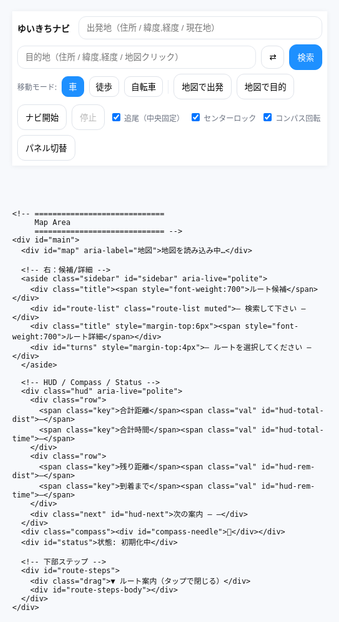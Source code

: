 <!doctype html>
<html lang="ja">
<head>
  <meta charset="utf-8" />
  <meta name="viewport" content="width=device-width,initial-scale=1,viewport-fit=cover" />
  <title>ゆいきちナビ — 超超完全版（ALL-IN, Center-Lock）</title>

  <!-- Leaflet CSS -->
  <link rel="stylesheet" href="https://unpkg.com/leaflet@1.9.4/dist/leaflet.css" />

  <style>
    /* =============================
       1) Theme / Base
       ============================= */
    :root{
      --accent:#1e90ff;
      --bg:#f7f9fc;
      --ink:#111;
      --card:#fff;
      --muted:#6b7280;
      --ok:#2ecc71;
      --warn:#ff9800;
      --danger:#e53935;
    }
    html,body{
      height:100%;
      margin:0;
      background:var(--bg);
      color:var(--ink);
      font-family: system-ui,-apple-system,Segoe UI,Roboto,"Noto Sans JP",sans-serif;
      -webkit-font-smoothing:antialiased;
      -moz-osx-font-smoothing:grayscale;
    }
    #app{
      height:100%;
      display:flex;
      flex-direction:column;
    }

    /* =============================
       2) Top Toolbar (outside the map)
       ============================= */
    header.toolbar{
      background:var(--card);
      box-shadow:0 1px 8px rgba(0,0,0,.06);
      padding:8px;
      position:relative;
      z-index:1000;
    }
    .bar{
      display:flex;
      gap:8px;
      align-items:center;
      flex-wrap:wrap;
    }
    .brand{ font-weight:800; margin-right:6px }
    .ipt{
      padding:10px 12px;
      border:1px solid #e4e8ee;
      border-radius:12px;
      min-width:220px;
      flex:1 1 260px;
      background:#fff;
    }
    .btn{
      padding:10px 12px;
      border:1px solid #dfe3ea;
      border-radius:12px;
      background:#fff;
      cursor:pointer;
      user-select:none;
    }
    .btn.primary{ background:var(--accent); border-color:var(--accent); color:#fff }
    .btn.ghost{ background:transparent }
    .mode-btn{
      padding:6px 10px; border-radius:10px; border:1px solid #dfe3ea; background:#fff; cursor:pointer;
    }
    .mode-btn.active{ background:var(--accent); color:#fff; border-color:var(--accent) }
    .muted{ font-size:12px; color:var(--muted) }
    .collapse{ display:none }
    .divider{ width:1px; height:22px; background:#e9eef3; }

    /* =============================
       3) Map / Sidebar / HUD
       ============================= */
    #main{ position:relative; flex:1; min-height:460px; }
    #map{ position:absolute; inset:0; overflow:hidden; background:#eaeaea; }

    /* 右の候補/詳細（トグル可能） */
    .sidebar{
      position:absolute; right:12px; top:12px; z-index:1400;
      background:#fff; padding:10px; border-radius:14px;
      box-shadow:0 12px 30px rgba(0,0,0,0.12);
      width:360px; max-height:72vh; overflow:auto;
    }
    .sidebar.hidden{ display:none }
    .sidebar .title{
      display:flex; justify-content:space-between; align-items:center; margin-bottom:6px;
    }
    .route-item{
      padding:8px; border-radius:10px; border:1px solid #eee; margin-bottom:6px; cursor:pointer;
    }
    .route-item.selected{ background:var(--accent); color:#fff; border-color:var(--accent); font-weight:700 }
    .turn-step{ padding:6px; border-bottom:1px dashed #eee; }

    /* HUD（小型） */
    .hud{
      position:absolute; left:12px; bottom:12px; z-index:1500;
      background:rgba(255,255,255,0.92); padding:6px 8px; border-radius:10px;
      box-shadow:0 8px 20px rgba(0,0,0,.12);
      max-width:70vw;
    }
    .hud .row{ display:flex; gap:8px; align-items:baseline; flex-wrap:wrap }
    .hud .key{ font-size:11px; color:#666 }
    .hud .val{ font-weight:700; font-size:12px }
    .hud .next{ font-size:11px; color:#444; margin-top:2px }

    /* コンパス */
    .compass{
      position:absolute; right:12px; bottom:12px; z-index:1500;
      background:rgba(255,255,255,0.95); padding:6px;
      border-radius:50%; width:40px; height:40px; display:grid; place-items:center;
      box-shadow:0 6px 18px rgba(0,0,0,0.12);
      will-change: transform;
    }
    .compass > div{ transform-origin:center center }

    /* 状態表示 */
    #status{
      position:absolute; left:12px; top:12px; z-index:1500;
      background:rgba(255,255,255,0.95); padding:6px 8px; border-radius:10px;
      box-shadow:0 6px 18px rgba(0,0,0,0.12); font-size:12px
    }

    /* 下部ステップ（ボトムシート） */
    #route-steps{
      position:absolute; left:0; right:0; bottom:0; z-index:1401;
      background:rgba(255,255,255,0.96); border-top:1px solid #eee;
      max-height:42%; overflow:auto; padding:10px; display:none;
      backdrop-filter:saturate(1.2) blur(2px);
    }
    #route-steps .drag{ font-size:12px; color:#666; text-align:center; margin-bottom:4px }

    /* 現在地マーカー（進行方向矢印つき） */
    .marker-heading{
      position:relative;
      width:22px; height:22px; border-radius:50%;
      background:#1e90ff; border:2px solid #fff;
      box-shadow:0 0 0 2px rgba(30,144,255,.25);
      transform-origin:center center;
      will-change: transform;
    }
    .marker-heading::after{
      content:"";
      position:absolute;
      left:5px; top:-8px;
      width:0; height:0;
      border-left:6px solid transparent;
      border-right:6px solid transparent;
      border-bottom:10px solid #1e90ff;
      transform-origin:center;
    }

    /* Leaflet zoom buttons bigger on mobile */
    .leaflet-control-zoom{ transform-origin:top left }

    /* 回転する Pane のスムーズ化（GPU） */
    .leaflet-map-pane{
      will-change: transform;
      transform-origin: center center;
    }

    @media(max-width:900px){
      .ipt{ min-width:140px; flex:1 1 160px }
      .collapse{ display:inline-flex }
      .sidebar{ width:min(92vw,420px); top:auto; bottom:12px; max-height:46vh }
      .leaflet-control-zoom{ transform:scale(1.35) }
    }
    @media(min-width:901px){
      .leaflet-control-zoom{ transform:scale(1.15) }
    }
  </style>
</head>
<body>
  <div id="app">
    <!-- =============================
         Top Toolbar（地図の外・スマホで折りたたみ可）
         ============================= -->
    <header class="toolbar">
      <div class="bar">
        <div class="brand">ゆいきちナビ</div>
        <input id="from" class="ipt" placeholder="出発地（住所 / 緯度,経度 / 現在地）" />
        <input id="to" class="ipt" placeholder="目的地（住所 / 緯度,経度 / 地図クリック）" />
        <button id="swap" class="btn" title="入れ替え">⇄</button>
        <button id="search" class="btn primary">検索</button>
        <button id="toggle-more" class="btn collapse" aria-expanded="false">詳細 ▾</button>
      </div>
      <div id="more" class="bar" style="margin-top:6px">
        <div class="muted">移動モード:</div>
        <button class="mode-btn active" data-mode="driving" id="m-driv">車</button>
        <button class="mode-btn" data-mode="foot" id="m-foot">徒歩</button>
        <button class="mode-btn" data-mode="bike" id="m-bike">自転車</button>
        <span class="divider"></span>
        <button id="set-from-map" class="btn">地図で出発</button>
        <button id="set-to-map" class="btn">地図で目的</button>
        <span style="flex:1"></span>
        <button id="start-nav" class="btn">ナビ開始</button>
        <button id="stop-nav" class="btn" disabled>停止</button>
        <label class="muted"><input type="checkbox" id="chk-follow" checked> 追尾（中央固定）</label>
        <label class="muted"><input type="checkbox" id="chk-centerlock" checked> センターロック</label>
        <label class="muted"><input type="checkbox" id="chk-rotate" checked> コンパス回転</label>
        <button id="toggle-sidebar" class="btn" title="右パネルの表示/非表示">パネル切替</button>
      </div>
    </header>

    <!-- =============================
         Map Area
         ============================= -->
    <div id="main">
      <div id="map" aria-label="地図">地図を読み込み中…</div>

      <!-- 右：候補/詳細 -->
      <aside class="sidebar" id="sidebar" aria-live="polite">
        <div class="title"><span style="font-weight:700">ルート候補</span></div>
        <div id="route-list" class="route-list muted">— 検索して下さい —</div>
        <div class="title" style="margin-top:6px"><span style="font-weight:700">ルート詳細</span></div>
        <div id="turns" style="margin-top:4px">— ルートを選択してください —</div>
      </aside>

      <!-- HUD / Compass / Status -->
      <div class="hud" aria-live="polite">
        <div class="row">
          <span class="key">合計距離</span><span class="val" id="hud-total-dist">—</span>
          <span class="key">合計時間</span><span class="val" id="hud-total-time">—</span>
        </div>
        <div class="row">
          <span class="key">残り距離</span><span class="val" id="hud-rem-dist">—</span>
          <span class="key">到着まで</span><span class="val" id="hud-rem-time">—</span>
        </div>
        <div class="next" id="hud-next">次の案内 — —</div>
      </div>
      <div class="compass"><div id="compass-needle">🧭</div></div>
      <div id="status">状態: 初期化中</div>

      <!-- 下部ステップ -->
      <div id="route-steps">
        <div class="drag">▼ ルート案内（タップで閉じる）</div>
        <div id="route-steps-body"></div>
      </div>
    </div>
  </div>

  <!-- Leaflet / Turf -->
  <script src="https://unpkg.com/leaflet@1.9.4/dist/leaflet.js"></script>
  <script src="https://cdn.jsdelivr.net/npm/@turf/turf@6/turf.min.js"></script>

  <script>
  // =====================================================================
  // ゆいきちナビ — 超超完全版（ALL-IN + Center-Lock 強化）
  // ・「現在地マークは常に画面中央」を最優先（追尾ON & センターロックONで確実化）
  // ・ナビ中のみ地図回転（スムーズ）
  // ・次の案内の音声読み上げ
  // ・曲がり点マーカーは非表示（設定でON可）
  // ・上部UIは地図の外 / 右パネル / 下部ボトムシート
  // ・コンパス針＆現在地矢印はスムーズ
  // ・キー不要のOSRMで 車/徒歩/自転車 の経路検索・代替・ターンバイターン対応
  // =====================================================================

  // 再初期化ガード
  if (window.__YK_ULTRA_INIT__) {
    console.warn('Already initialized');
  } else {
    window.__YK_ULTRA_INIT__ = true;

    (function(){

      // =============================
      // 設定（必要ならここだけ変更）
      // =============================
      const CFG = {
        SHOW_TURN_MARKERS: false,      // 変な青点が嫌なら false（デフォルトfalse）
        SPEAK_NEXT_AT_METERS: 60,      // 次の案内を読む距離閾値
        SPEED_KMH: { foot: 4.8, bike: 16, driving: 42 },
        TILE_KEEP_BUFFER: 6,           // 回転時のタイル余裕（茶色防止）
        MAP_ROTATE_SCALE: 1.06,        // 回転時のわずかな拡大（角隠し）
        ROTATE_ONLY_WHEN_NAV: true,    // ナビ中のみ地図回転
        HEADING_FLIP: false,           // 向きが逆に感じる場合 true に（端末差対策）
        SMOOTH_ALPHA: 0.10,            // 方位スムージング（0.0〜1.0 小さいほど滑らか）
        FOLLOW_MIN_ZOOM: 16,           // 追尾時の最低ズーム（中央固定を強化）
        FOLLOW_MAX_ZOOM: 17,
        LOOK_AHEAD_PX: 0,              // 先読みオフセット（0=使わない）→ 常にど真ん中にするため0
        CENTER_LOCK: true,             // ★ 中心ロック（ユーザー操作で動いても次更新で中央へ戻す）
      };

      // =============================
      // State
      // =============================
      const S = {
        // Leaflet
        map: null,
        from: null, to: null,
        routes: [],
        routeLayers: [],
        progressLayer: null,
        selected: -1,

        // Markers
        curMarker: null,

        // Nav / Orientation
        nav: false,
        watchId: null,
        follow: true,
        centerLock: CFG.CENTER_LOCK, // ★ 追加
        rotate: true, // UIチェックボックス
        useDummy: false,

        // Heading (deg)
        headingRaw: 0,        // センサー生値
        headingView: 0,       // 画面用にスムーズ化した値（0=N, 時計回り）
        lastHeadingTs: 0,

        // Rotation
        rotationActive: false,
        mapPane: null,
        curMapRotation: 0,    // 実際に適用済みの回転角
        targetMapRotation: 0, // 目標角（＝ -headingView）

        // Progress / reroute
        lastSnapIdx: 0,
        lastRerouteTs: 0,

        // Prev pos
        _prev: null,

        // UI temp
        mapClickMode: null,

        // last manual interaction timestamp (センターロック復帰の参考)
        lastUserInteractTs: 0,
      };

      // =============================
      // Elements
      // =============================
      const E = {
        from: qs('#from'), to: qs('#to'), swap: qs('#swap'), search: qs('#search'),
        modes: qsa('.mode-btn'), setFromMap: qs('#set-from-map'), setToMap: qs('#set-to-map'),
        routeList: qs('#route-list'), turns: qs('#turns'), status: qs('#status'),
        startNav: qs('#start-nav'), stopNav: qs('#stop-nav'),
        hudTotalDist: qs('#hud-total-dist'), hudTotalTime: qs('#hud-total-time'),
        hudRemDist: qs('#hud-rem-dist'), hudRemTime: qs('#hud-rem-time'), hudNext: qs('#hud-next'),
        chkFollow: qs('#chk-follow'), chkRotate: qs('#chk-rotate'), chkCenterLock: qs('#chk-centerlock'),
        compass: qs('#compass-needle'), sidebar: qs('#sidebar'),
        stepsSheet: qs('#route-steps'), stepsBody: qs('#route-steps-body'),
        toggleMore: qs('#toggle-more'), more: qs('#more'), toggleSidebar: qs('#toggle-sidebar'),
      };

      // =============================
      // Utilities
      // =============================
      function qs(s){ return document.querySelector(s) }
      function qsa(s){ return Array.from(document.querySelectorAll(s)) }
      function setStatus(msg, isErr){
        E.status.textContent = '状態: ' + msg;
        E.status.style.color = isErr ? 'red' : '#111';
        console.log('[YK]', msg);
      }
      function clamp(v,min,max){ return Math.max(min, Math.min(max,v)) }
      function norm360(d){ if(typeof d!=='number'||Number.isNaN(d)) return 0; return (d%360+360)%360 }
      function lerp(a,b,t){ return a + (b-a)*t }
      function shortestAngleDiff(a,b){
        // a->b の最短角度差（-180..+180）
        let d = (b - a + 540) % 360 - 180;
        return d;
      }
      function easeAngleToward(current, target, alpha){
        const d = shortestAngleDiff(current, target);
        return norm360(current + d * alpha);
      }
      function formatDist(m){ return m>=1000 ? (m/1000).toFixed(2)+' km' : Math.round(m)+' m' }
      function formatDuration(sec){
        if(sec==null) return '—';
        const s=Math.round(sec); const h=Math.floor(s/3600); const m=Math.round((s%3600)/60);
        return h>0? `${h}時間${m}分` : `${m}分`;
      }
      function etaSeconds(meters, mode){
        const v = (CFG.SPEED_KMH[mode] || CFG.SPEED_KMH.driving);
        return (meters/1000)/v*3600;
      }

      function jpInstruction(step){
        if(!step||!step.maneuver) return '直進';
        const m=step.maneuver, type=m.type||'', mod=m.modifier||'', name=step.name?`（${step.name}）`:'';
        const round=`${m.exit? m.exit+' 番目の出口':''}`;
        const dir=({left:'左方向','slight left':'やや左方向','sharp left':'大きく左方向',
                    right:'右方向','slight right':'やや右方向','sharp right':'大きく右方向',
                    straight:'直進',uturn:'Uターン'})[mod]||'';
        let t='進む';
        switch(type){
          case 'depart': t='出発'; break;
          case 'arrive': t='目的地に到着'; break;
          case 'turn': t=dir||'曲がる'; break;
          case 'new name': t='道なりに進む'; break;
          case 'merge': t='合流'; break;
          case 'on ramp': t='入口から進入'; break;
          case 'off ramp': t='出口で出る'; break;
          case 'roundabout': case 'rotary': t=`環状交差点で${round||'目的の出口'}へ`; break;
          case 'roundabout turn': t=`環状交差点で${dir}`; break;
          case 'fork': t=`分岐で${dir}`; break;
          case 'end of road': t=`突き当たりで${dir}`; break;
          case 'continue': t='直進'; break;
          case 'use lane': t='車線に従う'; break;
        }
        return `${t}${name}`.trim();
      }

      function speakJa(t){
        if(!window.speechSynthesis) return;
        try{
          const u = new SpeechSynthesisUtterance(t);
          u.lang = 'ja-JP';
          window.speechSynthesis.cancel();
          window.speechSynthesis.speak(u);
        }catch(e){}
      }

      // =============================
      // Map init
      // =============================
      const map = L.map('map', {
        center:[35.681236,139.767125],
        zoom:16, // ★ 中央固定を前提に初期から近め
        zoomControl:true,
      });
      const base = L.tileLayer('https://{s}.tile.openstreetmap.org/{z}/{x}/{y}.png',{
        maxZoom:19,
        attribution:'© OpenStreetMap contributors',
        keepBuffer: CFG.TILE_KEEP_BUFFER,
        updateWhenIdle: false,
        updateWhenZooming: true,
      }).addTo(map);

      S.map = map;
      S.mapPane = map.getPane('mapPane');

      // =============================
      // Markers
      // =============================
      function ensureCurMarker(lat,lon){
        const html = `<div class="marker-heading"></div>`;
        if(!S.curMarker){
          S.curMarker = L.marker([lat,lon],{
            icon: L.divIcon({html, className:'', iconSize:[22,22]}),
            title:'現在地'
          }).addTo(map);
        }
        S.curMarker.setLatLng([lat,lon]);
      }
      function rotateMarkerScreen(deg){
        try{
          const el = S.curMarker && S.curMarker.getElement() && S.curMarker.getElement().querySelector('.marker-heading');
          if(el){ el.style.transform = `rotate(${deg}deg)`; }
        }catch(e){}
      }

      // =============================
      // Map Rotation (CSS transform on mapPane)
      // =============================
      function applyMapRotation(deg){
        const scale = (S.rotationActive ? CFG.MAP_ROTATE_SCALE : 1);
        S.mapPane.style.transform = `rotate(${deg}deg) scale(${scale})`;
      }

      function setRotationActive(active){
        if(S.rotationActive === active) return;
        S.rotationActive = active;
        if(!active){
          S.targetMapRotation = 0;
        }
        requestAnimationFrame(()=> map.invalidateSize({debounceMoveend:true}));
      }

      // =============================
      // Geocode / Parse
      // =============================
      function parseLatLon(q){
        if(!q) return null;
        const m = q.trim().match(/^(-?\d+(?:\.\d+)?)[,\s]+(-?\d+(?:\.\d+)?)/);
        if(m) return {lat:parseFloat(m[1]), lon:parseFloat(m[2]), display_name:`${parseFloat(m[1]).toFixed(5)}, ${parseFloat(m[2]).toFixed(5)}`};
        return null;
      }
      async function geocode(q){
        const p=parseLatLon(q); if(p) return p;
        const url='https://nominatim.openstreetmap.org/search?format=json&limit=5&q='+encodeURIComponent(q);
        try{
          const ctrl=new AbortController(); const t=setTimeout(()=>ctrl.abort(),8000);
          const res=await fetch(url,{signal:ctrl.signal, headers:{'Accept-Language':'ja'}});
          clearTimeout(t);
          if(!res.ok) throw new Error('HTTP '+res.status);
          const j=await res.json();
          if(j&&j.length>0) return {lat:+j[0].lat, lon:+j[0].lon, display_name:j[0].display_name};
          return null;
        }catch(e){ console.warn('geocode fail',e); return null; }
      }

      async function fetchRoutes(from,to,mode){
        const profile = mode==='driving'?'driving': mode==='foot'?'foot':'bicycle';
        const url=`https://router.project-osrm.org/route/v1/${profile}/${from.lon},${from.lat};${to.lon},${to.lat}?overview=full&geometries=geojson&steps=true&alternatives=true`;
        try{
          const ctrl=new AbortController(); const t=setTimeout(()=>ctrl.abort(),12000);
          const res=await fetch(url,{signal:ctrl.signal});
          clearTimeout(t);
          if(!res.ok) throw new Error('HTTP '+res.status);
          const j=await res.json();
          if(j && j.code==='Ok' && j.routes && j.routes.length>0) return j.routes;
          return null;
        }catch(e){ console.warn('fetchRoutes fail',e); return null; }
      }

      // =============================
      // Route draw / select
      // =============================
      function clearRoutes(){
        S.routeLayers.forEach(l=>{ try{ map.removeLayer(l) }catch{} });
        S.routeLayers = [];
        if(S.progressLayer){ try{ map.removeLayer(S.progressLayer) }catch{}; S.progressLayer=null; }
        E.routeList.innerHTML = '';
        E.turns.innerHTML = '';
        S.routes = []; S.selected=-1;
        E.hudTotalDist.textContent='—'; E.hudTotalTime.textContent='—';
        E.hudRemDist.textContent='—'; E.hudRemTime.textContent='—';
        qs('#route-steps').style.display='none';
      }

      function drawRoutes(routes){
        clearRoutes();
        S.routes = routes;

        routes.forEach((r,i)=>{
          const coords = r.geometry.coordinates.map(c=>[c[1],c[0]]);
          const line = L.polyline(coords,{
            color: i===0?'#1e90ff':'#888',
            weight: i===0? 7:5,
            opacity: i===0? 0.95:0.45
          }).addTo(map);
          line.on('click',()=> selectRoute(i));
          line.bindTooltip(`候補 ${i+1}｜${(r.distance/1000).toFixed(2)} km｜${formatDuration(etaSeconds(r.distance, getMode()))}`);
          S.routeLayers.push(line);

          if(CFG.SHOW_TURN_MARKERS){
            const steps=(r.legs&&r.legs[0]&&r.legs[0].steps)? r.legs[0].steps : [];
            const every=Math.max(1,Math.floor(steps.length/40));
            steps.forEach((s,idx)=>{
              if(!s.maneuver || s.maneuver.type==='depart') return;
              if(idx%every!==0 && s.maneuver.type!=='turn' && s.maneuver.type!=='arrive') return;
              const [lon,lat] = s.maneuver.location || [];
              if(lat==null) return;
              const marker=L.circleMarker([lat,lon],{radius:6,weight:2,color:'#1e90ff',fillColor:'#1e90ff',fillOpacity:.9});
              marker.bindTooltip(jpInstruction(s),{permanent:false,direction:'top',offset:[0,-6]});
              marker.addTo(map);
            });
          }

          const div = document.createElement('div');
          div.className = 'route-item';
          if(i===0) div.classList.add('selected');
          div.textContent = `候補 ${i+1} — ${(r.distance/1000).toFixed(2)} km / ${formatDuration(etaSeconds(r.distance, getMode()))}`;
          div.addEventListener('click',()=> selectRoute(i));
          E.routeList.appendChild(div);
        });

        S.selected=0;
        selectRoute(0);
      }

      function selectRoute(i){
        if(i<0 || i>=S.routes.length) return;
        S.selected = i;

        S.routeLayers.forEach((l,idx)=>{
          l.setStyle({ color: idx===i?'#1e90ff':'#888', weight: idx===i?8:5, opacity: idx===i?0.98:0.4 });
          if(idx===i) l.bringToFront();
        });

        E.routeList.querySelectorAll('.route-item').forEach((n,idx)=> n.classList.toggle('selected', idx===i));

        const r = S.routes[i];
        const steps = r.legs[0].steps;
        renderTurns(steps);

        // ★ fitBounds は「候補確認用」。追尾（中央固定）時は onNavPos で即座に中央復帰。
        const coords = r.geometry.coordinates.map(c=>[c[1],c[0]]);
        map.fitBounds(L.latLngBounds(coords),{padding:[50,50]});

        E.hudTotalDist.textContent = (r.distance/1000).toFixed(2)+' km';
        E.hudTotalTime.textContent = formatDuration(etaSeconds(r.distance, getMode()));

        S.lastSnapIdx = 0;
        if(S.progressLayer){ try{ map.removeLayer(S.progressLayer) }catch{}; S.progressLayer=null; }
      }

      function renderTurns(steps){
        E.turns.innerHTML='';
        if(!steps || !steps.length){ E.turns.textContent='ターンバイターンデータがありません'; return; }
        const fr=document.createDocumentFragment();
        steps.forEach((s)=>{
          const node=document.createElement('div');
          node.className='turn-step';
          node.innerHTML=`<div><strong>${jpInstruction(s)}</strong></div><div class='muted'>距離: ${formatDist(s.distance)} ${s.name?'｜道路: '+s.name:''}</div>`;
          node.addEventListener('mouseenter',()=>{
            if(!s.maneuver||!s.maneuver.location) return;
            const [lon,lat] = s.maneuver.location;
            L.popup({autoClose:true, closeButton:false, offset:[0,-10]})
              .setLatLng([lat,lon])
              .setContent(`<b>${jpInstruction(s)}</b><div class='muted'>${formatDist(s.distance)} ${s.name? '｜'+s.name:''}</div>`)
              .openOn(map);
          });
          fr.appendChild(node);
        });
        E.turns.appendChild(fr);

        // bottom sheet
        const listHtml = steps.map((s,idx)=>`<li data-idx="${idx}">${jpInstruction(s)} <span class='muted'>${formatDist(s.distance||0)}</span></li>`).join('');
        E.stepsBody.innerHTML = `<ol>${listHtml}</ol>`;
        E.stepsSheet.style.display='block';
        E.stepsBody.querySelectorAll('li').forEach(li=> li.addEventListener('click',()=>{
          const s=steps[+li.dataset.idx];
          if(s&&s.maneuver){
            const [lon,lat]=s.maneuver.location;
            map.panTo([lat,lon]);
            L.popup().setLatLng([lat,lon]).setContent(`<b>${jpInstruction(s)}</b>`).openOn(map);
          }
        }));
      }

      // =============================
      // Navigation
      // =============================
      function startNavigation(){
        if(S.nav) return;
        if(!S.routes.length){ setStatus('先にルートを検索してください',true); return; }
        S.nav = true;
        setStatus('ナビ開始');
        E.startNav.disabled = true;
        E.stopNav.disabled = false;

        // ナビ中のみ地図回転
        if(CFG.ROTATE_ONLY_WHEN_NAV && S.rotate) setRotationActive(true);

        if(!navigator.geolocation){
          setStatus('位置情報非対応。ダミーを使用します',true);
          applyDummy();
          return;
        }
        try{
          S.watchId = navigator.geolocation.watchPosition(onNavPos, onNavErr, {
            enableHighAccuracy:true, maximumAge:1000, timeout:15000
          });
        }catch(e){
          console.warn(e);
          applyDummy();
        }
      }
      function stopNavigation(){
        if(!S.nav) return;
        S.nav = false;
        setStatus('ナビ停止');
        E.startNav.disabled=false; E.stopNav.disabled=true;

        try{
          if(S.watchId!=null){ navigator.geolocation.clearWatch(S.watchId); S.watchId=null; }
        }catch(e){}

        // 回転解除
        setRotationActive(false);
      }
      function onNavErr(err){
        console.warn('nav err',err);
        if(err && err.code===1){ setStatus('位置情報が許可されていません',true); }
      }

      function getMode(){
        const el = document.querySelector('.mode-btn.active');
        return el ? el.dataset.mode : 'driving';
      }
      function offRouteThreshold(){
        const m = getMode();
        return m==='foot'?30 : m==='bike'?50 : 100;
      }
      function rerouteCooldownMs(){ return 8000 }

      function updateProgressLayer(route, snapIdx){
        if(!route) return;
        const coords=route.geometry.coordinates;
        if(snapIdx<=0) return;
        const seg=coords.slice(0,Math.min(snapIdx+1,coords.length)).map(c=>[c[1],c[0]]);
        if(!S.progressLayer){
          S.progressLayer=L.polyline(seg,{color:varOk(), weight:8, opacity:.9}).addTo(map);
        } else {
          S.progressLayer.setLatLngs(seg);
        }
      }
      function varOk(){ return '#2ecc71' }

      // ★★★ 現在地を常に画面の真ん中に保つコア処理 ★★★
      function recenterIfNeeded(lat,lon){
        // 追尾ON → 常に中央へ。センターロックON → ユーザー操作があっても次更新で中央へ。
        if(S.follow){
          const z = clamp(map.getZoom(), CFG.FOLLOW_MIN_ZOOM, CFG.FOLLOW_MAX_ZOOM);
          map.setView([lat,lon], z, { animate:false }); // ← アニメ無しで中央固定（ぶれない）
          if(CFG.LOOK_AHEAD_PX){
            const rad = (S.headingView) * Math.PI/180;
            const dx = 0;
            const dy = -CFG.LOOK_AHEAD_PX;
            map.panBy([dx, dy], { animate:false });
          }
        } else if (S.centerLock) {
          // 追尾OFFでも、ロックONなら簡易的に戻す（ONにしている限り次更新で中央復帰）
          const z = clamp(map.getZoom(), CFG.FOLLOW_MIN_ZOOM, CFG.FOLLOW_MAX_ZOOM);
          map.setView([lat,lon], z, { animate:false });
        }
      }

      function onNavPos(pos){
        const lat=pos.coords.latitude, lon=pos.coords.longitude;

        // ---- Headingの決定
        let headingDeg = getStableHeading(lat, lon);
        ensureCurMarker(lat,lon);

        // ---- ★ 常に中央へ（追尾/ロックの意志を尊重）
        recenterIfNeeded(lat, lon);

        // ---- 地図の回転（ナビ中のみ & チェックON）
        if(S.rotate && (!CFG.ROTATE_ONLY_WHEN_NAV || S.nav)){
          setRotationActive(true);
          S.targetMapRotation = -headingDeg;
        } else {
          setRotationActive(false);
          S.targetMapRotation = 0;
        }

        // ---- マーカーの向き
        if(S.rotationActive){
          rotateMarkerScreen(0);
        }else{
          rotateMarkerScreen(headingDeg);
        }

        // ---- 次の案内 / 進捗 / 残り
        updateGuidanceAndProgress(lat, lon);
      }

      function updateGuidanceAndProgress(lat, lon){
        const route=S.routes[S.selected];
        if(!route) return;

        const line=turf.lineString(route.geometry.coordinates);
        const pt=turf.point([lon,lat]);
        const snapped=turf.nearestPointOnLine(line, pt, {units:'meters'});
        const distTo=snapped.properties.dist;
        const snapIdx=snapped.properties.index||0;

        if(snapIdx>S.lastSnapIdx){ S.lastSnapIdx=snapIdx; updateProgressLayer(route,snapIdx); }

        const steps=route.legs[0].steps||[];
        let chosen=null;
        for(let i=0;i<steps.length;i++){
          const st=steps[i]; const loc=st.maneuver&&st.maneuver.location;
          if(!loc) continue;
          const d=turf.distance(turf.point([lon,lat]), turf.point([loc[0],loc[1]]), {units:'meters'});
          if(d>5){ chosen={index:i, step:st, dist:d}; break; }
        }
        if(!chosen && steps.length){ chosen={index:steps.length-1, step:steps[steps.length-1], dist:0}; }
        if(chosen){
          const msg=`${formatDist(chosen.dist)} 先、${jpInstruction(chosen.step)}`;
          E.hudNext.textContent=`次の案内 — ${msg}`;
          if(chosen.dist < CFG.SPEAK_NEXT_AT_METERS){ speakJa(msg); }
        }

        const totalDist=route.distance;
        const totalDur=etaSeconds(route.distance, getMode());
        const remLine=turf.lineString(route.geometry.coordinates.slice(snapIdx));
        const remKm=turf.length(remLine,{units:'kilometers'});
        const remM=Math.max(0,Math.round(remKm*1000));
        const remSec = totalDist>0 ? (totalDur*(remM/totalDist)) : 0;
        E.hudRemDist.textContent=formatDist(remM);
        E.hudRemTime.textContent=formatDuration(remSec);

        // ---- リルート
        const nowMs=Date.now();
        if(distTo>offRouteThreshold() && (nowMs-S.lastRerouteTs)>rerouteCooldownMs()){
          S.lastRerouteTs=nowMs;
          setStatus(`コース外（${Math.round(distTo)}m）。再検索…`);
          const cur={lat,lon}; const dest=S.to;
          if(dest){
            fetchRoutes(cur,dest,getMode()).then(rs=>{
              if(rs&&rs.length){
                drawRoutes(rs);
                setStatus('自動リルート完了');
                recenterIfNeeded(lat, lon);
              } else {
                setStatus('リルート失敗',true);
              }
            });
          }
        }
      }

      function getStableHeading(lat, lon){
        const now = Date.now();
        let h = S.headingView;
        const fresh = (now - S.lastHeadingTs) < 2500;
        if(!fresh && S._prev){
          const dy = lat - S._prev.lat, dx = lon - S._prev.lon;
          if(Math.abs(dy)+Math.abs(dx) > 1e-6){
            const mov = norm360(Math.atan2(dx, dy) * 180/Math.PI);
            h = mov;
          }
        }
        S._prev = {lat, lon};
        return h;
      }

      // =============================
      // Orientation (compass) — smoothing
      // =============================
      function updateHeadingFromSensor(deg){
        let d = norm360(deg);
        if(CFG.HEADING_FLIP) d = norm360(360 - d);

        S.headingView = easeAngleToward(S.headingView, d, CFG.SMOOTH_ALPHA);
        S.headingRaw = d;
        S.lastHeadingTs = Date.now();

        try{ E.compass.style.transform = `rotate(${S.headingView}deg)`; }catch(e){}

        if(S.rotationActive || (!CFG.ROTATE_ONLY_WHEN_NAV && S.rotate)){
          S.targetMapRotation = -S.headingView;
        }
      }

      function initOrientation(){
        function screenAngle(){
          const a=(screen.orientation && typeof screen.orientation.angle==='number') ? screen.orientation.angle :
                   (typeof window.orientation==='number' ? window.orientation : 0);
          return a||0;
        }
        function fromAlpha(alpha){
          const base = norm360(360 - alpha + screenAngle());
          updateHeadingFromSensor(base);
        }
        function generic(e){
          const wh=(typeof e.webkitCompassHeading==='number' ? e.webkitCompassHeading : null);
          if(wh!=null && !Number.isNaN(wh)){
            updateHeadingFromSensor(wh); // Safari/iOS
          } else if(typeof e.alpha === 'number' && !Number.isNaN(e.alpha)){
            fromAlpha(e.alpha); // それ以外
          }
        }
        if(window.DeviceOrientationEvent && typeof DeviceOrientationEvent.requestPermission==='function'){
          document.body.addEventListener('click', function once(){
            DeviceOrientationEvent.requestPermission().then(st=>{
              if(st==='granted'){
                window.addEventListener('deviceorientation', generic,{passive:true});
                window.addEventListener('deviceorientationabsolute', generic,{passive:true});
              }
            }).catch(()=>{});
            document.body.removeEventListener('click', once);
          }, {once:true});
        } else if(window.DeviceOrientationEvent){
          window.addEventListener('deviceorientationabsolute', generic,{passive:true});
          window.addEventListener('deviceorientation', generic,{passive:true});
        }
        window.addEventListener('orientationchange', ()=>{ S.lastHeadingTs=0 }, {passive:true});
      }
      initOrientation();

      // =============================
      // Dummy location
      // =============================
      const DUMMY={lat:35.170915, lon:136.881537};
      function applyDummy(){
        S.useDummy = true;
        ensureCurMarker(DUMMY.lat,DUMMY.lon);
        map.setView([DUMMY.lat,DUMMY.lon],16, {animate:false});
        setStatus('ダミー位置を使用中');
        // ダミーで動かす（センター固定の効き目を確認しやすい）
        setInterval(()=>{
          const nlat=DUMMY.lat + (Math.random()-0.5)*0.0005;
          const nlon=DUMMY.lon + (Math.random()-0.5)*0.0005;
          onNavPos({coords:{latitude:nlat, longitude:nlon}});
        }, 1500);
      }

      // =============================
      // Inputs
      // =============================
      async function resolveFromInput(){
        const v=(E.from.value||'').trim();
        if(!v || v==='現在地' || v==='いま' || v.toLowerCase()==='current'){
          return await getCurrentLocation();
        }
        const g=await geocode(v);
        if(!g) throw new Error('出発地が見つかりません');
        return g;
      }
      async function resolveToInput(){
        const v=(E.to.value||'').trim();
        const g=parseLatLon(v) || (v? await geocode(v):null);
        if(!g) throw new Error('目的地が見つかりません');
        return g;
      }
      function getCurrentLocation(){
        return new Promise((res,rej)=>{
          if(!navigator.geolocation){ rej(new Error('この端末は位置情報に対応していません')); return; }
          navigator.geolocation.getCurrentPosition(p=> res({lat:p.coords.latitude, lon:p.coords.longitude, display_name:'現在地'}),
                                                   err=> rej(err),
                                                   {enableHighAccuracy:true, timeout:12000});
        });
      }

      // =============================
      // UI wiring
      // =============================
      E.swap.addEventListener('click',()=>{
        const a=E.from.value; E.from.value=E.to.value; E.to.value=a;
        const af=S.from; S.from=S.to; S.to=af;
      });

      E.modes.forEach(b=> b.addEventListener('click', async ()=>{
        E.modes.forEach(x=>x.classList.remove('active'));
        b.classList.add('active');
        if(S.from && S.to){
          setStatus('モード変更: 再検索…');
          const routes=await fetchRoutes(S.from,S.to,getMode());
          if(routes){ drawRoutes(routes); setStatus('モード変更を反映しました'); }
          else { setStatus('モード変更の反映に失敗',true); }
        }
      }));

      E.setFromMap.addEventListener('click',()=>{ S.mapClickMode='from'; setStatus('地図をタップして出発地を選んでください') });
      E.setToMap.addEventListener('click',()=>{ S.mapClickMode='to'; setStatus('地図をタップして目的地を選んでください') });

      map.on('click',(e)=>{
        if(S.mapClickMode==='from'){
          S.from={lat:e.latlng.lat, lon:e.latlng.lng, display_name:`${e.latlng.lat.toFixed(5)}, ${e.latlng.lng.toFixed(5)}`};
          E.from.value=S.from.display_name; S.mapClickMode=null; setStatus('出発地を設定しました');
        } else if(S.mapClickMode==='to'){
          S.to={lat:e.latlng.lat, lon:e.latlng.lng, display_name:`${e.latlng.lat.toFixed(5)}, ${e.latlng.lng.toFixed(5)}`};
          E.to.value=S.to.display_name; S.mapClickMode=null; setStatus('目的地を設定しました');
        }
      });

      // 手動パン・ズームを検出（センターロックのフィードバックに利用）
      ['movestart','zoomstart','dragstart'].forEach(ev=>{
        map.on(ev, ()=>{ S.lastUserInteractTs = Date.now(); });
      });

      E.search.addEventListener('click', async ()=>{
        try{
          setStatus('出発地を解決中...');
          const f=await resolveFromInput(); S.from=f;
          ensureCurMarker(f.lat,f.lon);
          // ★ 検索時点でも中央固定
          recenterIfNeeded(f.lat, f.lon);

          setStatus('目的地を解決中...');
          const t=await resolveToInput(); S.to=t;
          setStatus('ルート検索中...');
          const rs=await fetchRoutes(f,t,getMode());
          if(!rs){ setStatus('ルート検索に失敗しました（外部API制限の可能性）', true); return; }
          drawRoutes(rs);
          setStatus('ルート候補を表示しました');
        }catch(e){ setStatus(e.message||'検索に失敗しました', true); }
      });

      E.startNav.addEventListener('click', startNavigation);
      E.stopNav.addEventListener('click', stopNavigation);

      E.chkFollow.addEventListener('change',()=>{ S.follow=E.chkFollow.checked; });
      E.chkCenterLock.addEventListener('change',()=>{ S.centerLock=E.chkCenterLock.checked; });
      E.chkRotate.addEventListener('change',()=>{
        S.rotate=E.chkRotate.checked;
        if(!S.rotate){
          setRotationActive(false);
          S.targetMapRotation = 0;
        } else {
          if(S.nav && CFG.ROTATE_ONLY_WHEN_NAV) setRotationActive(true);
        }
      });

      [E.from,E.to].forEach(i=> i.addEventListener('keydown', e=>{ if(e.key==='Enter') E.search.click(); }));

      // Sidebar toggle / More toggle / Bottom sheet
      E.toggleSidebar.addEventListener('click',()=>{ E.sidebar.classList.toggle('hidden'); });
      E.toggleMore.addEventListener('click',()=>{
        const open = E.more.style.display!=='none' && getComputedStyle(E.more).display!=='none';
        if(open){ E.more.style.display='none'; E.toggleMore.setAttribute('aria-expanded','false'); E.toggleMore.textContent='詳細 ▸'; }
        else { E.more.style.display='flex'; E.toggleMore.setAttribute('aria-expanded','true'); E.toggleMore.textContent='詳細 ▾'; }
      });
      qs('#route-steps').addEventListener('click',()=>{
        const s=qs('#route-steps');
        s.style.display = (s.style.display==='none' ? 'block':'none');
      });

      E.from.placeholder = '例: 現在地 / 名古屋駅 / 35.170915,136.881537';
      E.to.placeholder   = '例: 東京駅 / 35.681236,139.767125（地図クリックでも設定可）';

      setStatus('初期化完了 — 出発地と目的地を入力して検索してください');

      // =============================
      // Animation Loop（地図回転をスムーズに）
      // =============================
      function anim(){
        // 地図回転（なめらか）
        const cur = S.curMapRotation;
        const tgt = S.targetMapRotation;
        if(Math.abs(shortestAngleDiff(cur, tgt)) > 0.1){
          S.curMapRotation = easeAngleToward(cur, tgt, 0.18);
          applyMapRotation(S.curMapRotation);
        } else if(cur !== tgt){
          S.curMapRotation = tgt;
          applyMapRotation(S.curMapRotation);
        }
        requestAnimationFrame(anim);
      }
      requestAnimationFrame(anim);

      // =============================
      // Mini self tests（※変えない）
      // =============================
      (function(){
        function eq(name,a,b){ if(a!==b){ console.error('TEST FAIL',name,a,b) } else { console.log('TEST OK',name) } }
        eq('formatDist_500', formatDist(500), '500 m');
        eq('formatDist_1500', formatDist(1500), '1.50 km');
        eq('formatDuration_59m', formatDuration(59*60), '59分');
        eq('formatDuration_2h5m', formatDuration(2*3600+5*60), '2時間5分');
        const d=10000; const f=Math.round(etaSeconds(d,'foot')/60), b=Math.round(etaSeconds(d,'bike')/60), c=Math.round(etaSeconds(d,'driving')/60);
        if(!(f>b && b>c)) console.error('TEST FAIL eta order'); else console.log('TEST OK eta order');
      })();

      // =============================
      // Export (debug)
      // =============================
      window.__YK__ = { state:S, config:CFG, map };

      // =============================
      // 初期：ダミーで試したい場合はここをON
      // =============================
      // applyDummy();

    })();
  }
  </script>
</body>
</html>
